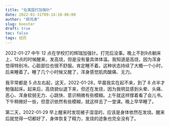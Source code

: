 ```yaml
---
title: "在美国打加强针"
date: 2022-01-31T09:14:18-06:00
author: "郝鸿涛"
slug: booster
draft: true
toc: false
tags: 经历
---
```


2022-01-27 中午 12 点在学校打的辉瑞加强针。打完后没事。晚上不到9点躺床上，12点的时候醒来，发高烧，但是没有量具体体温。我知道是高烧，因为浑身觉得特别冷。心脏部位也很不舒服。肯定睡不着。这种状态持续了大概一个小时，后来睡着了。睡了几个小时候又醒了，浑身感觉肌肉酸痛、无力。

我平常都是 5 点左右起，这天，2022-01-28，早晨我实在起不来，到了 8 点半才勉强起床。起来后，高烧貌似退下来，但还在发烧，因为我明显感到头晕、头痛、恶心、浑身软弱无力、心跳快、意识稍微有些模糊。上午就这样撑着看了会儿书。下午稍微好一些，但意识依然有些模糊，就这样去了一堂课。晚上早早睡了。

第二天，2022-01-29 早上醒来时发现被子湿湿的，应该是身体依然在发烧。醒来后就觉得一切都好了，身体恢复了精力，发烧的迹象也完全没有了。